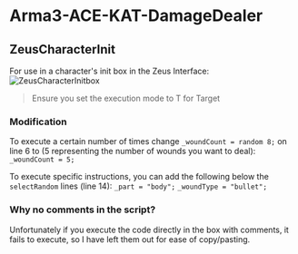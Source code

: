 # Arma3-ACE-KAT-DamageDealer

## ZeusCharacterInit
For use in a character's init box in the Zeus Interface:
![ZeusCharacterInitbox](https://github.com/user-attachments/assets/a207893b-7823-4c9e-8d8b-7f516a0e39d4)

> Ensure you set the execution mode to T for Target

### Modification
To execute a certain number of times change `_woundCount = random 8;` on line 6 to (5 representing the number of wounds you want to deal):
`_woundCount = 5;`

To execute specific instructions, you can add the following below the `selectRandom` lines (line 14):
`_part = "body";`
`_woundType = "bullet";`


### Why no comments in the script?
Unfortunately if you execute the code directly in the box with comments, it fails to execute, so I have left them out for ease of copy/pasting.
